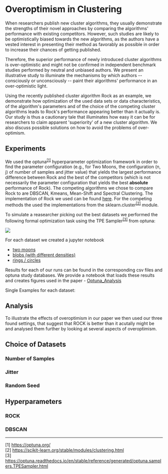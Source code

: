 # Overoptimism in Clustering

When researchers publish new cluster algorithms, they usually demonstrate the strengths of their novel approaches by comparing the algorithms' performance with existing competitors. However, such studies are likely to be optimistically biased towards the new algorithms, as the authors have a vested interest in presenting their method as favorably as possible in order to increase their chances of getting published. 

Therefore, the superior performance of newly introduced cluster algorithms is over-optimistic and might not be confirmed in independent benchmark studies performed by neutral and unbiased authors. We present an illustrative study to illuminate the mechanisms by which authors -- consciously or unconsciously -- paint their algorithms' performance in an over-optimistic light.  

Using the recently published cluster algorithm Rock as an example, we demonstrate how optimization of the used data sets or data characteristics, of the algorithm's parameters and of the choice of the competing cluster algorithms leads to Rock's performance appearing better than it actually is. Our study is thus a cautionary tale that illuminates how easy it can be for researchers to claim apparent 'superiority' of a new cluster algorithm. We also discuss possible solutions on how to avoid the problems of over-optimism.

## Experiments

We used the optuna<sup>[[1]](#optuna)</sup> hyperparameter optimization framework in order to find the parameter configuration (e.g., for Two Moons, the configuration (n, j) of number of samples and jitter value) that yields the largest performance difference between Rock and the best of the competitors (which is not necessarily the parameter configuration that yields the best **absolute** performance of Rock). The competing algorithms we chose to compare Rock to are DBSCAN, Kmeans, Mean-Shift and Spectral Clustering. The implementation of Rock we used can be found [here](./rock.py). For the competing methods the used the implementations from the sklearn.cluster<sup>[[2]](#cluster)</sup> module.

To simulate a reasearcher picking out the best datasets we performed the following formal optimization task using the TPE Sampler<sup>[[3]](#sampler)</sup> from optuna:

<img src="https://render.githubusercontent.com/render/math?math=\text{argmax}_{D \in \mathcal{D}} \left\{ \frac{1}{10} \sum_{i = 1}^{10}  \Big( AMI\left(Rock(D^i), y_{D^i}\right) - \right.\\ - \left. \text{max}_{C \in \mathcal{C}}  \vphantom{\sum_{i = 1}^{10}} AMI\left(C(D^i), y_{D^i}\right) \Big) \right\}">

For each dataset we created a jupyter notebook 
- [two moons](./notebooks/Optimizations/Overoptimism_Two_Moons.ipynb)
- [blobs (with different densities)](./notebooks/Optimizations/Overoptimism_Den_Blobs.ipynb)
- [rings / circles](./notebooks/Optimizations/Overoptimism_Rings.ipynb)

Results for each of our runs can be found in the corresponding csv files and optuna study databases. 
We provide a notebook that loads these results and creates figures used in the paper - [Optuna_Analysis]((./notebooks/Optimizations/Optuna_Results_Analysis.ipynb))

Single Examples for each dataset:

## Analysis 
To illustrate the effects of overoptimism in our paper we then used our three found settings, that suggest that ROCK is better than it acutally might be and analysed them further by looking at several aspects of overoptimism. 

## Choice of Datasets
### Number of Samples

### Jitter
### Random Seed

## Hyperparameters
### ROCK 
### DBSCAN

---
<a name="optuna">[1]</a> https://optuna.org/  
<a name="cluster">[2]</a> https://scikit-learn.org/stable/modules/clustering.html  
<a name="sampler">[3]</a> https://optuna.readthedocs.io/en/stable/reference/generated/optuna.samplers.TPESampler.html
